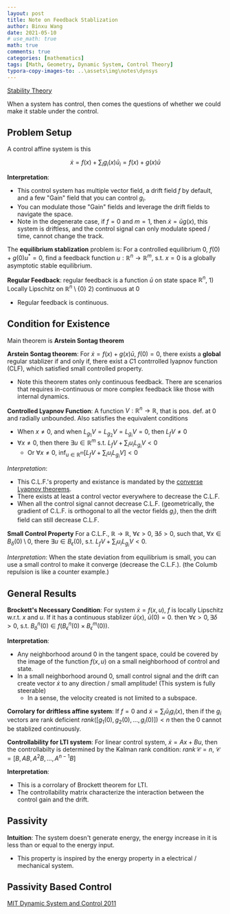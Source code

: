 ```yaml
---
layout: post
title: Note on Feedback Stablization
author: Binxu Wang
date: 2021-05-10
# use_math: true
math: true
comments: true
categories: [mathematics]
tags: [Math, Geometry, Dynamic System, Control Theory]
typora-copy-images-to: ..\assets\img\notes\dynsys
---
```


[Stability Theory](Note-on-Nonlinear-System-Stability.md)

When a system has control, then comes the questions of whether we could make it stable under the control. 

## Problem Setup
A control affine system is this

$$
\dot x =f(x)+\sum_i g_i(x)\bar u_i=f(x)+g(x)\bar u
$$

**Interpretation**: 
* This control system has multiple vector field, a drift field $f$ by default, and a few "Gain" field that you can control $g_i$. 
* You can modulate those "Gain" fields and leverage the drift fields to navigate the space. 
* Note in the degenerate case, if $f=0$ and $m=1$, then $\dot x=\bar ug(x)$, this system is driftless, and the control signal can only modulate speed / time, cannot change the track. 


The **equilibrium stablization** problem is: For a controlled equilibrium $0$, $f(0)+g(0) u^\ast=0$, find a feedback function $u:\mathbb R^n\to\mathbb R^m$, s.t. $x=0$ is a globally asymptotic stable equilibrium. 

**Regular Feedback**: regular feedback is a function $\bar u$ on state space $\mathbb R^n$, 1) Locally Lipschitz on $\mathbb R^n\setminus \{0\}$ 2) continuous at 0
* Regular feedback is continuous. 

## Condition for Existence

Main theorem is **Arstein Sontag theorem**

**Arstein Sontag theorem**: For $\dot x=f(x)+g(x)\bar u$, $f(0)=0$,  there exists a **global** regular stablizer if and only if, there exist a $C1$ contrrolled lyapnov function (CLF), which satisfied small controlled property.


* Note this theorem states only continuous feedback. There are scenarios that requires in-continuous or more complex feedback like those with internal dynamics. 

**Controlled Lyapnov Function**: A function $V:\mathbb R^n\to \mathbb R$, that is pos. def. at 0 and radially unbounded. Also satisfies the equivalent conditions

* When $x\neq 0$, and when $L_{g_1}V=L_{g_2}V=L_{g_i}V=0$, then $L_{f}V\neq 0$ 
* $\forall x\neq 0$, then there $\exists u\in \mathbb R^m$ s.t. $L_{f}V+\sum_i u_i L_{g_i}V<0$
	* Or $\forall x\neq 0$, $\inf_{u\in \mathbb R^m} [L_{f}V+\sum_i u_i L_{g_i}V]<0$

*Interpretation*: 
* This C.L.F.'s property and existance is mandated by the [converse Lyapnov theorems](Note-on-Nonlinear-System-Stability.md#Converse-Stability-Theorems). 
* There exists at least a control vector everywhere to decrease the C.L.F.
* When all the control signal cannot decrease C.L.F. (geometrically, the gradient of C.L.F. is orthogonal to all the vector fields $g_i$), then the drift field can still decrease C.L.F.


**Small Control Property** For a C.L.F., $\mathbb R\to\mathbb R$, $\forall \epsilon>0,\; \exists \delta >0$, such that, $\forall x\in B_\delta(0)\setminus 0$, there $\exists u\in B_\epsilon(0)$, s.t. $L_{f}V+\sum_i u_i L_{g_i}V<0$. 

*Interpretation*: When the state deviation from equilibrium is small, you can use a small control to make it converge (decrease the C.L.F.). (the Columb repulsion is like a counter example.)

## General Results
**Brockett's Necessary Condition**: For system $\dot x=f(x,u)$, $f$ is locally Lipschitz w.r.t. $x$ and $u$. If it has a continuous stablizer $\bar u(x)$, $\bar u(0)=0$. then $\forall \epsilon >0, \exists\delta>0$, s.t. $B^n_\delta(0)\in f(B^n_\epsilon(0)\times B^m_\epsilon(0))$. 

**Interpretation**:
* Any neighborhood around 0 in the tangent space, could be covered by the image of the function $f(x,u)$ on a small neighborhood of control and state. 
* In a small neighborhood around 0, small control signal and the drift can create vector $\dot x$ to any direction / small amplitude! (This system is fully steerable)
	* In a sense, the velocity created is not limited to a subspace. 



**Corrolary for driftless affine system**: If $f=0$ and $\dot x=\sum_i \bar u_i g_i(x)$, then if the $g_i$ vectors are rank deficient $rank([g_1(0),g_2(0),...,g_i(0)])< n$ then the 0 cannot be stablized continuously. 


**Controllability for LTI system**: For linear control system, $\dot x=Ax+Bu$, then the controllabilty is determined by the Kalman rank condition: $rank\,\mathcal C=n$, $\mathcal C=[B,AB,A^2B,...,A^{n-1}B]$

**Interpretation**:
* This is a corrolary of Brockett theorem for LTI. 
* The controllability matrix characterize the interaction between the control gain and the drift. 


## Passivity
**Intuition**: The system doesn't generate energy, the energy increase in it is less than or equal to the energy input. 
* This property is inspired by the energy property in a electrical / mechanical system. 



## Passivity Based Control



[MIT Dynamic System and Control 2011](https://ocw.mit.edu/courses/electrical-engineering-and-computer-science/6-241j-dynamic-systems-and-control-spring-2011/lecture-notes/)
